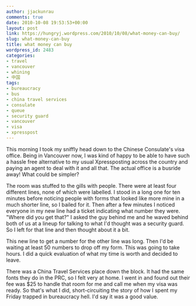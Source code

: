 ```yaml
---
author: jjackunrau
comments: true
date: 2010-10-08 19:53:53+00:00
layout: post
link: https://hungryj.wordpress.com/2010/10/08/what-money-can-buy/
slug: what-money-can-buy
title: what money can buy
wordpress_id: 2483
categories:
- travel
- vancouver
- whining
- 中国
tags:
- bureaucracy
- bus
- china travel services
- consulate
- queue
- security guard
- vancouver
- visa
- xpresspost
---
```


This morning I took my sniffly head down to the Chinese Consulate's visa office. Being in Vancouver now, I was kind of happy to be able to have such a hassle free alternative to my usual Xpressposting across the country and paying an agent to deal with it and all that. The actual office is a busride away! What could be simpler?

The room was stuffed to the gills with people. There were at least four different lines, none of which were labelled. I stood in a long one for ten minutes before noticing people with forms that looked like more mine in a much shorter line, so I bailed for it. Then after a few minutes I noticed everyone in my new line had a ticket indicating what number they were. "Where did you get that?" I asked the guy behind me and he waved behind both of us at a lineup for talking to what I'd thought was a security guard. So I left for that line and then thought about it a bit. 

This new line to get a number for the other line was long. Then I'd be waiting at least 50 numbers to drop off my form. This was going to take hours. I did a quick evaluation of what my time is worth and decided to leave.

There was a China Travel Services place down the block. It had the same fonts they do in the PRC, so I felt very at home. I went in and found out their fee was $25 to handle that room for me and call me when my visa was ready. So that's what I did, short-circuiting the story of how I spent my Friday trapped in bureaucracy hell. I'd say it was a good value.
